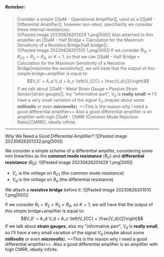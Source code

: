 ##### ***Remeber***:

> Consider a simple [[SaM - Operational Amplifier]], used as a [[SaM - Differential Amplifier]], however non-ideal, specifiaclly we consider these internal resistances:<br>![[Pasted image 20230626201429 1.png|500]]
> Also attached to this amplifier an [[SaM - Half Bridge • Calculation for the Maximum Sensitivity of a Resistive Bridge|half bridge]]:<br>![[Pasted image 20230626201510 1.png|500]]
> If we consider $R_{10} = R_{20} = R_3 = R_4$, or $K = 1$, so that we can [[SaM - Half Bridge • Calculation for the Maximum Sensitivity of a Resistive Bridge|maximize the sensitivity]], we will have that the output of this simple bridge+amplifier is equal to:$$V_0' = A_d V_d + A_c \left(V_{CC} + \frac{V_d}{2}\right)$$If we talk about [[SaM - Metal Strain Gauge • Passive Strain Sensor|strain gauges]], my "informative part", $V_d$ is **really small**
> ⇒ I'll have a very small variation of the signal $V_d$ (maybe about some ***millivolts*** or even ***microvolts***).
> ==This is the reason why I need a good differential amplifier==
> Also a good differential amplifier is an amplifier with high [[SaM - CMRR (Common Mode Rejection Ratio)|CMRR]], ideally infinte.

---

Why We Need a Good Differential Amplifier?
![[Pasted image 20230626201332.png|500]]

We consider a simple scheme of a differential amplifer, considering some non linearities as the **common mode resistance** ($R_C$) and **differential resistance** ($R_D$).
![[Pasted image 20230626201429 1.png|500]]
- $V_c$ is the voltage on $R_{C1}$ (the common mode resistance)
- $V_d$ is the voltage on $R_{d}$ (the differential resistance)

We attach a **resistive bridge** before it:
![[Pasted image 20230626201510 1.png|500]]

If we consider $R_1 = R_2 = R_3 = R_4$, so $K = 1$, we will have that the output of this simple bridge+amplifier is equal to:
$$V_0' = A_d V_d + A_c \left(V_{CC} + \frac{V_d}{2}\right)$$
If we talk about **strain gauges**, also my "informative part", $V_d$ is **really small**, so I'll have a very small variation of the signal $V_d$ (maybe about some ***millivolts*** or even ***microvolts***).
==This is the reason why I need a good differential amplifier==.
Also a good differential amplifier is an amplifier with high CMRR, ideally infinte.
